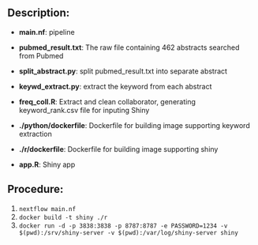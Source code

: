 
## Description:
* **main.nf**: 
	pipeline
* **pubmed_result.txt**: 
	The raw file containing 462 abstracts searched from Pubmed
* **split_abstract.py**: 
	split pubmed_result.txt into separate abstract
* **keywd_extract.py**: 
	extract the keyword from each abstract
* **freq_coll.R**: 
	Extract and clean collaborator, generating keyword_rank.csv file for inputing Shiny
* **./python/dockerfile**: 
	Dockerfile for building image supporting keyword extraction
* **./r/dockerfile**: 
	Dockerfile for building image supporting shiny

* **app.R**: 
	Shiny app

## Procedure:

1. `nextflow main.nf`
2. `docker build -t shiny ./r`
3. `docker run -d -p 3838:3838 -p 8787:8787 -e PASSWORD=1234 -v $(pwd):/srv/shiny-server -v $(pwd):/var/log/shiny-server shiny`



